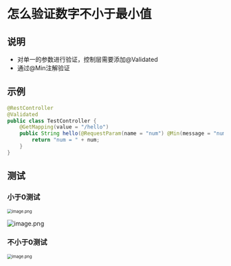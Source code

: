 # 怎么验证数字不小于最小值





## 说明

- 对单一的参数进行验证，控制层需要添加@Validated
- 通过@Min注解验证



## 示例

```java
@RestController
@Validated
public class TestController {
    @GetMapping(value = "/hello")
    public String hello(@RequestParam(name = "num") @Min(message = "num不能小于0！",value = 0) Integer num) {
        return "num = " + num;
    }
}
```



## 测试

### 小于0测试

<img src="http://81.71.143.136/figurebed/figurebedcontroller/picture/83101558-6b96-4c7b-a903-98ce89d62f95703" alt="image.png" style="zoom:67%;" />



![image.png](http://81.71.143.136/figurebed/figurebedcontroller/picture/42f26ed0-3d6a-4e98-9401-36b76e6b1653704)



### 不小于0测试

<img src="http://81.71.143.136/figurebed/figurebedcontroller/picture/a31af9d6-dce1-4831-bc05-8efb8840fd19705" alt="image.png" style="zoom:67%;" />







